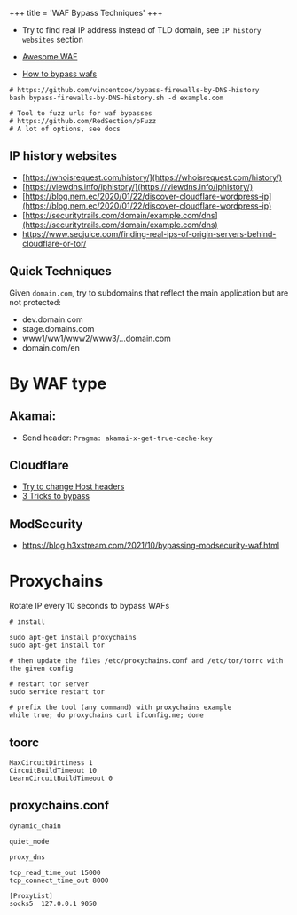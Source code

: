 +++
title = 'WAF Bypass Techniques'
+++

- Try to find real IP address instead of TLD domain, see `IP history websites` section

- [Awesome WAF](https://github.com/0xInfection/Awesome-WAF)
- [How to bypass wafs](http://securityidiots.com/Web-Pentest/WAF-Bypass/waf-bypass-guide-part-1.html)

```
# https://github.com/vincentcox/bypass-firewalls-by-DNS-history
bash bypass-firewalls-by-DNS-history.sh -d example.com
```

```
# Tool to fuzz urls for waf bypasses
# https://github.com/RedSection/pFuzz
# A lot of options, see docs
```

## IP history websites

- [https://whoisrequest.com/history/](https://whoisrequest.com/history/)
- [https://viewdns.info/iphistory/](https://viewdns.info/iphistory/)
- [https://blog.nem.ec/2020/01/22/discover-cloudflare-wordpress-ip](https://blog.nem.ec/2020/01/22/discover-cloudflare-wordpress-ip)
- [https://securitytrails.com/domain/example.com/dns](https://securitytrails.com/domain/example.com/dns)
- https://www.secjuice.com/finding-real-ips-of-origin-servers-behind-cloudflare-or-tor/

## Quick Techniques

Given `domain.com`, try to subdomains that reflect the main application but are not protected:

- dev.domain.com
- stage.domains.com
- www1/ww1/www2/www3/...domain.com
- domain.com/en

# By WAF type

## Akamai:

- Send header: `Pragma: akamai-x-get-true-cache-key`

## Cloudflare

- [Try to change Host headers](https://codewithvamp.medium.com/bypassing-cloudflare-waf-with-host-address-manipulation-dd3508cce2f8)
- [3 Tricks to bypass](https://medium.com/numen-cyber-labs/3-tricks-to-bypass-cloudflare-waf-in-file-upload-9abb83530cfc)

## ModSecurity

- https://blog.h3xstream.com/2021/10/bypassing-modsecurity-waf.html

# Proxychains

Rotate IP every 10 seconds to bypass WAFs

```
# install

sudo apt-get install proxychains
sudo apt-get install tor

# then update the files /etc/proxychains.conf and /etc/tor/torrc with the given config

# restart tor server
sudo service restart tor

# prefix the tool (any command) with proxychains example
while true; do proxychains curl ifconfig.me; done
```

## toorc

```
MaxCircuitDirtiness 1
CircuitBuildTimeout 10
LearnCircuitBuildTimeout 0
```

## proxychains.conf

```
dynamic_chain

quiet_mode

proxy_dns

tcp_read_time_out 15000
tcp_connect_time_out 8000

[ProxyList]
socks5  127.0.0.1 9050
```
